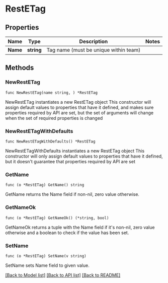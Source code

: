 # RestETag

## Properties

Name | Type | Description | Notes
------------ | ------------- | ------------- | -------------
**Name** | **string** | Tag name (must be unique within team) | 

## Methods

### NewRestETag

`func NewRestETag(name string, ) *RestETag`

NewRestETag instantiates a new RestETag object
This constructor will assign default values to properties that have it defined,
and makes sure properties required by API are set, but the set of arguments
will change when the set of required properties is changed

### NewRestETagWithDefaults

`func NewRestETagWithDefaults() *RestETag`

NewRestETagWithDefaults instantiates a new RestETag object
This constructor will only assign default values to properties that have it defined,
but it doesn't guarantee that properties required by API are set

### GetName

`func (o *RestETag) GetName() string`

GetName returns the Name field if non-nil, zero value otherwise.

### GetNameOk

`func (o *RestETag) GetNameOk() (*string, bool)`

GetNameOk returns a tuple with the Name field if it's non-nil, zero value otherwise
and a boolean to check if the value has been set.

### SetName

`func (o *RestETag) SetName(v string)`

SetName sets Name field to given value.



[[Back to Model list]](../README.md#documentation-for-models) [[Back to API list]](../README.md#documentation-for-api-endpoints) [[Back to README]](../README.md)


